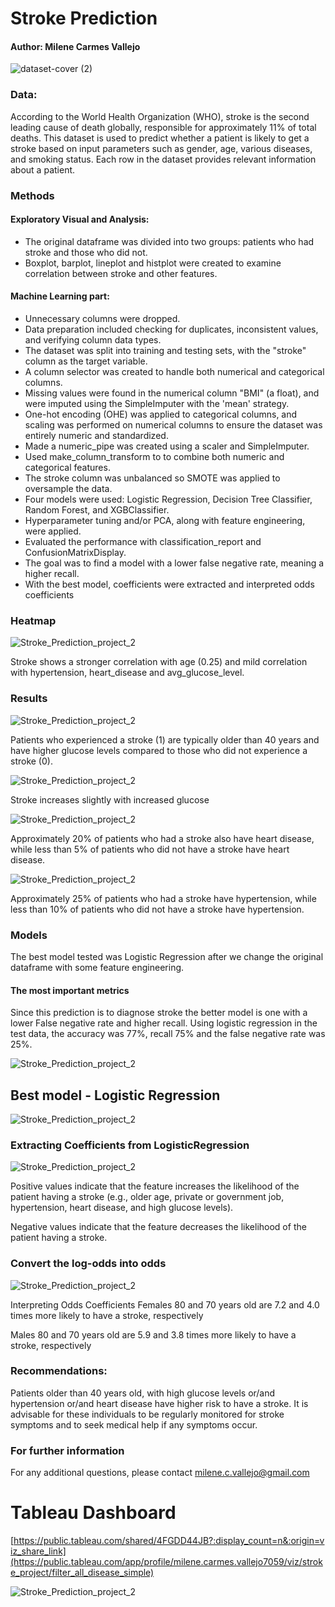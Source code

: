 # Stroke Prediction 
#### Author: Milene Carmes Vallejo


![dataset-cover (2)](https://user-images.githubusercontent.com/112773242/203482910-40b46c69-0c62-4bee-802e-4a0d89acdca2.jpg)




### Data:

According to the World Health Organization (WHO), stroke is the second leading cause of death globally, responsible for approximately 11% of total deaths. This dataset is used to predict whether a patient is likely to get a stroke based on input parameters such as gender, age, various diseases, and smoking status. Each row in the dataset provides relevant information about a patient.

### Methods

#### Exploratory Visual and Analysis: 

- The original dataframe was divided into two groups: patients who had stroke and those who did not. 
- Boxplot, barplot, lineplot and histplot were created to examine correlation between stroke and other features. 

#### Machine Learning part: 
- Unnecessary columns were dropped.
- Data preparation included checking for duplicates, inconsistent values, and verifying column data types. 
- The dataset was split into training and testing sets, with the "stroke" column as the target variable.
- A column selector was created to handle both numerical and categorical columns.
- Missing values were found in the numerical column "BMI" (a float), and were imputed using the SimpleImputer with the 'mean' strategy.
- One-hot encoding (OHE) was applied to categorical columns, and scaling was performed on numerical columns to ensure the dataset was entirely numeric and standardized.
- Made a numeric_pipe was created using a scaler and SimpleImputer. 
- Used make_column_transform to to combine both numeric and categorical features.
- The stroke column was unbalanced so SMOTE was applied to oversample the data.
- Four models were used: Logistic Regression, Decision Tree Classifier, Random Forest, and XGBClassifier.
- Hyperparameter tuning and/or PCA, along with feature engineering, were applied.
- Evaluated the performance with classification_report and ConfusionMatrixDisplay.
- The goal was to find a model with a lower false negative rate, meaning a higher recall.
- With the best model, coefficients were extracted and interpreted odds coefficients
 
 
 ### Heatmap
 
 ![Stroke_Prediction_project_2](heat_map.png)
 
  Stroke shows a stronger correlation with age (0.25) and mild correlation with hypertension, heart_disease and avg_glucose_level.
 

### Results


![Stroke_Prediction_project_2](age.png)


Patients who experienced a stroke (1) are typically older than 40 years and have higher glucose levels compared to those who did not experience a stroke (0).

![Stroke_Prediction_project_2](glucose.png)


Stroke increases slightly with increased glucose

![Stroke_Prediction_project_2](heart.png)


Approximately 20% of patients who had a stroke also have heart disease, while less than 5% of patients who did not have a stroke have heart disease.



![Stroke_Prediction_project_2](hypertension.png)

Approximately 25% of patients who had a stroke have hypertension, while less than 10% of patients who did not have a stroke have hypertension.



### Models
The best model tested was Logistic Regression after we change the original dataframe with some feature engineering. 

#### The most important metrics

Since this prediction is to diagnose stroke the better model is one with a lower False negative rate and higher recall. Using logistic regression in the test data, the accuracy was 77%, recall 75% and the false negative rate was 25%. 

![Stroke_Prediction_project_2](all_model.png)

## Best model - Logistic Regression

![Stroke_Prediction_project_2](display.png)


### Extracting Coefficients from LogisticRegression
![Stroke_Prediction_project_2](coeff.png)

Positive values indicate that the feature increases the likelihood of the patient having a stroke (e.g., older age, private or government job, hypertension, heart disease, and high glucose levels).

Negative values indicate that the feature decreases the likelihood of the patient having a stroke.

### Convert the log-odds into odds
![Stroke_Prediction_project_2](coeff_odds.png)

Interpreting Odds Coefficients
Females 80 and 70 years old are 7.2 and 4.0 times more likely to have a stroke, respectively

Males 80 and 70 years old are 5.9 and 3.8 times more likely to have a stroke, respectively


### Recommendations:
Patients older than 40 years old, with high glucose levels or/and hypertension or/and heart disease have higher risk to have a stroke. It is advisable for these individuals to be regularly monitored for stroke symptoms and to seek medical help if any symptoms occur.

  
### For further information
For any additional questions, please contact milene.c.vallejo@gmail.com

# Tableau Dashboard

[https://public.tableau.com/shared/4FGDD44JB?:display_count=n&:origin=viz_share_link](https://public.tableau.com/app/profile/milene.carmes.vallejo7059/viz/stroke_project/filter_all_disease_simple)

![Stroke_Prediction_project_2](dashboard_stroke.png) 



